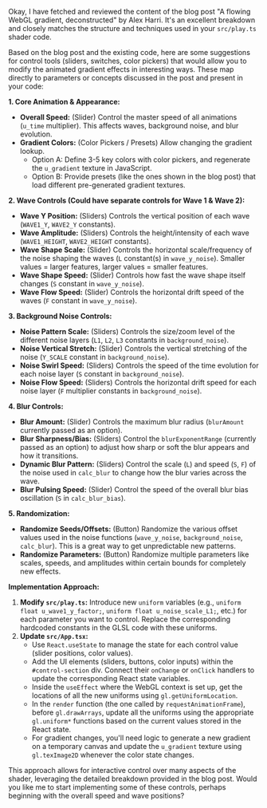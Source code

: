 Okay, I have fetched and reviewed the content of the blog post "A flowing WebGL gradient, deconstructed" by Alex Harri. It's an excellent breakdown and closely matches the structure and techniques used in your `src/play.ts` shader code.

Based on the blog post and the existing code, here are some suggestions for control tools (sliders, switches, color pickers) that would allow you to modify the animated gradient effects in interesting ways. These map directly to parameters or concepts discussed in the post and present in your code:

**1. Core Animation & Appearance:**

*   **Overall Speed:** (Slider) Control the master speed of all animations (`u_time` multiplier). This affects waves, background noise, and blur evolution.
*   **Gradient Colors:** (Color Pickers / Presets) Allow changing the gradient lookup.
    *   Option A: Define 3-5 key colors with color pickers, and regenerate the `u_gradient` texture in JavaScript.
    *   Option B: Provide presets (like the ones shown in the blog post) that load different pre-generated gradient textures.

**2. Wave Controls (Could have separate controls for Wave 1 & Wave 2):**

*   **Wave Y Position:** (Sliders) Controls the vertical position of each wave (`WAVE1_Y`, `WAVE2_Y` constants).
*   **Wave Amplitude:** (Sliders) Controls the height/intensity of each wave (`WAVE1_HEIGHT`, `WAVE2_HEIGHT` constants).
*   **Wave Shape Scale:** (Slider) Controls the horizontal scale/frequency of the noise shaping the waves (`L` constant(s) in `wave_y_noise`). Smaller values = larger features, larger values = smaller features.
*   **Wave Shape Speed:** (Slider) Controls how fast the wave shape itself changes (`S` constant in `wave_y_noise`).
*   **Wave Flow Speed:** (Slider) Controls the horizontal drift speed of the waves (`F` constant in `wave_y_noise`).

**3. Background Noise Controls:**

*   **Noise Pattern Scale:** (Sliders) Controls the size/zoom level of the different noise layers (`L1`, `L2`, `L3` constants in `background_noise`).
*   **Noise Vertical Stretch:** (Slider) Controls the vertical stretching of the noise (`Y_SCALE` constant in `background_noise`).
*   **Noise Swirl Speed:** (Sliders) Controls the speed of the time evolution for each noise layer (`S` constant in `background_noise`).
*   **Noise Flow Speed:** (Sliders) Controls the horizontal drift speed for each noise layer (`F` multiplier constants in `background_noise`).

**4. Blur Controls:**

*   **Blur Amount:** (Slider) Controls the maximum blur radius (`blurAmount` currently passed as an option).
*   **Blur Sharpness/Bias:** (Sliders) Control the `blurExponentRange` (currently passed as an option) to adjust how sharp or soft the blur appears and how it transitions.
*   **Dynamic Blur Pattern:** (Sliders) Control the scale (`L`) and speed (`S`, `F`) of the noise used in `calc_blur` to change how the blur varies across the wave.
*   **Blur Pulsing Speed:** (Slider) Control the speed of the overall blur bias oscillation (`S` in `calc_blur_bias`).

**5. Randomization:**

*   **Randomize Seeds/Offsets:** (Button) Randomize the various offset values used in the noise functions (`wave_y_noise`, `background_noise`, `calc_blur`). This is a great way to get unpredictable new patterns.
*   **Randomize Parameters:** (Button) Randomize multiple parameters like scales, speeds, and amplitudes within certain bounds for completely new effects.

**Implementation Approach:**

1.  **Modify `src/play.ts`:** Introduce new `uniform` variables (e.g., `uniform float u_wave1_y_factor;`, `uniform float u_noise_scale_L1;`, etc.) for each parameter you want to control. Replace the corresponding hardcoded constants in the GLSL code with these uniforms.
2.  **Update `src/App.tsx`:**
    *   Use `React.useState` to manage the state for each control value (slider positions, color values).
    *   Add the UI elements (sliders, buttons, color inputs) within the `#control-section` div. Connect their `onChange` or `onClick` handlers to update the corresponding React state variables.
    *   Inside the `useEffect` where the WebGL context is set up, get the locations of all the new uniforms using `gl.getUniformLocation`.
    *   In the `render` function (the one called by `requestAnimationFrame`), before `gl.drawArrays`, update all the uniforms using the appropriate `gl.uniform*` functions based on the current values stored in the React state.
    *   For gradient changes, you'll need logic to generate a new gradient on a temporary canvas and update the `u_gradient` texture using `gl.texImage2D` whenever the color state changes.

This approach allows for interactive control over many aspects of the shader, leveraging the detailed breakdown provided in the blog post. Would you like me to start implementing some of these controls, perhaps beginning with the overall speed and wave positions?
